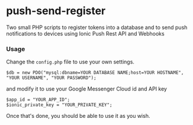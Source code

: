 # push-send-register
Two small PHP scripts to register tokens into a database and to send push notifications to devices using Ionic Push Rest API and Webhooks

### Usage

Change the `config.php` file to use your own settings.

```
$db = new PDO("mysql:dbname=YOUR DATABASE NAME;host=YOUR HOSTNAME", "YOUR USERNAME", "YOUR PASSWORD");
```

and modify it to use your Google Messenger Cloud id and API key

```
$app_id = "YOUR_APP_ID";
$ionic_private_key = "YOUR_PRIVATE_KEY";
```

Once that's done, you should be able to use it as you wish.
